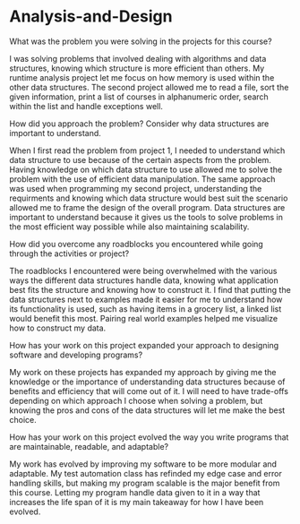 # Analysis-and-Design

What was the problem you were solving in the projects for this course?

I was solving problems that involved dealing with algorithms and data structures, knowing which structure is more efficient than others. My runtime analysis project let me focus on how memory is used within the other data structures. The second project allowed me to read a file, sort the given information, print a list of courses in alphanumeric order, search within the list and handle exceptions well.

How did you approach the problem? Consider why data structures are important to understand.

When I first read the problem from project 1, I needed to understand which data structure to use because of the certain aspects from the problem. Having knowledge on which data structure to use allowed me to solve the problem with the use of efficient data manipulation. The same approach was used when programming my second project, understanding the requirments and knowing which data structure would best suit the scenario allowed me to frame the design of the overall program. Data structures are important to understand because it gives us the tools to solve problems in the most efficient way possible while also maintaining scalability.

How did you overcome any roadblocks you encountered while going through the activities or project?

The roadblocks I encountered were being overwhelmed with the various ways the different data structures handle data, knowing what application best fits the structure and knowing how to construct it. I find that putting the data structures next to examples made it easier for me to understand how its functionality is used, such as having items in a grocery list, a linked list would benefit this most. Pairing real world examples helped me visualize how to construct my data.

How has your work on this project expanded your approach to designing software and developing programs?

My work on these projects has expanded my approach by giving me the knowledge or the importance of understanding data structures because of benefits and efficiency that will come out of it. I will need to have trade-offs depending on which approach I choose when solving a problem, but knowing the pros and cons of the data structures will let me make the best choice.

How has your work on this project evolved the way you write programs that are maintainable, readable, and adaptable?

My work has evolved by improving my software to be more modular and adaptable. My test automation class has refinded my edge case and error handling skills, but making my program scalable is the major benefit from this course. Letting my program handle data given to it in a way that increases the life span of it is my main takeaway for how I have been evolved.
